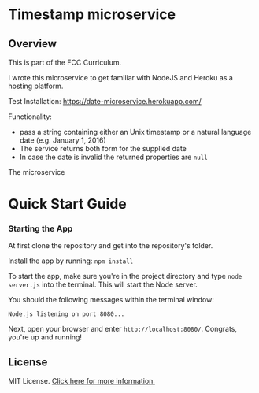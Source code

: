 # Timestamp microservice

## Overview

This is part of the FCC Curriculum.

I wrote this microservice to get familiar with NodeJS and Heroku as a hosting platform.

Test Installation: https://date-microservice.herokuapp.com/

Functionality:
* pass a string containing either an Unix timestamp or a natural language date (e.g. January 1, 2016)
* The service returns both form for the supplied date
* In case the date is invalid the returned properties are `null`

The microservice 

# Quick Start Guide

### Starting the App

At first clone the repository and get into the repository's folder.

Install the app by running:
`npm install`

To start the app, make sure you're in the project directory and type `node server.js` into the terminal. This will start the Node server.

You should the following messages within the terminal window:

```
Node.js listening on port 8080...
```

Next, open your browser and enter `http://localhost:8080/`. Congrats, you're up and running!

## License

MIT License. [Click here for more information.](LICENSE.md)
